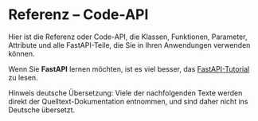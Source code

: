 # Referenz – Code-API

Hier ist die Referenz oder Code-API, die Klassen, Funktionen, Parameter, Attribute und alle FastAPI-Teile, die Sie in Ihren Anwendungen verwenden können.

Wenn Sie **FastAPI** lernen möchten, ist es viel besser, das [FastAPI-Tutorial](https://fastapi.tiangolo.com/tutorial/) zu lesen.

Hinweis deutsche Übersetzung: Viele der nachfolgenden Texte werden direkt der Quelltext-Dokumentation entnommen, und sind daher nicht ins Deutsche übersetzt.
